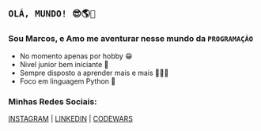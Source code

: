 ## `OLÁ, MUNDO! 😎🌎👋 `
### Sou Marcos, e Amo me aventurar nesse mundo da `PROGRAMAÇÃO`
- No momento apenas por hobby 😁
- Nivel junior bem iniciante 🤭
- Sempre disposto a aprender mais e mais 👨‍🎓📖
- Foco em linguagem Python 🐍

### Minhas Redes Sociais:
[INSTAGRAM](https://www.instagram.com/marcos_p_chaves/) | [LINKEDIN](https://linkedin.com/in/marcos-pereira-chaves-90b98b212) | [CODEWARS](https://www.codewars.com/users/marcos-mpc)
